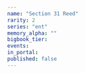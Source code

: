 ```yaml
---
name: "Section 31 Reed"
rarity: 2
series: "ent"
memory_alpha: ""
bigbook_tier:
events:
in_portal:
published: false
---
```

